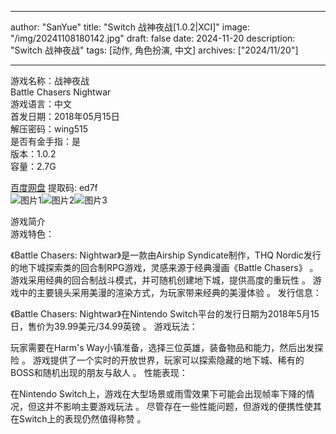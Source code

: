 
---
author: "SanYue"
title: "Switch 战神夜战[1.0.2|XCI]"
image: "/img/20241108180142.jpg"
draft: false
date: 2024-11-20
description: "Switch 战神夜战"
tags: [动作, 角色扮演, 中文]
archives: ["2024/11/20"]

---

游戏名称：战神夜战   
Battle Chasers Nightwar    
游戏语言：中文  
首发日期：2018年05月15日  
解压密码：wing515  
是否有金手指：是  
版本：1.0.2   
容量：2.7G

[百度网盘](https//pan.baidu.com/s/1O8gLTXQAJ09rnTJNo2Rvxg) 提取码: ed7f  
![图片1](/img/c68e79.jpg)![图片2](/img/7cb4a9.jpg)![图片3](/img/257ee3.jpg)  

游戏简介  
游戏特色：

《Battle Chasers: Nightwar》是一款由Airship Syndicate制作，THQ Nordic发行的地下城探索类的回合制RPG游戏，灵感来源于经典漫画《Battle Chasers》
。
游戏采用经典的回合制战斗模式，并可随机创建地下城，提供高度的重玩性
。
游戏中的主要镜头采用美漫的渲染方式，为玩家带来经典的美漫体验
。
发行信息：

《Battle Chasers: Nightwar》在Nintendo Switch平台的发行日期为2018年5月15日，售价为39.99美元/34.99英镑
。
游戏玩法：

玩家需要在Harm's Way小镇准备，选择三位英雄，装备物品和能力，然后出发探险
。
游戏提供了一个实时的开放世界，玩家可以探索隐藏的地下城、稀有的BOSS和随机出现的朋友与敌人
。
性能表现：

在Nintendo Switch上，游戏在大型场景或雨雪效果下可能会出现帧率下降的情况，但这并不影响主要游戏玩法
。
尽管存在一些性能问题，但游戏的便携性使其在Switch上的表现仍然值得称赞
。
